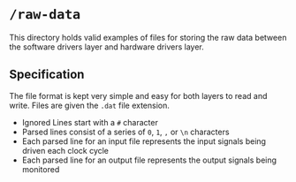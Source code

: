 # `/raw-data`

This directory holds valid examples of files for storing the raw data between the
software drivers layer and hardware drivers layer.

## Specification

The file format is kept very simple and easy for both layers to read and write. Files are given the `.dat` file extension.

- Ignored Lines start with a `#` character
- Parsed lines consist of a series of `0`, `1`, `,` or `\n` characters
- Each parsed line for an input file represents the input signals being driven each clock cycle
- Each parsed line for an output file represents the output signals being monitored